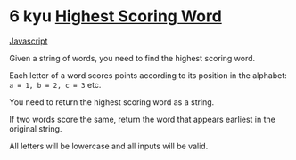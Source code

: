 # 6 kyu [Highest Scoring Word](https://www.codewars.com/kata/57eb8fcdf670e99d9b000272)

<!-- START LANGUAGE_LINKS -->

[Javascript](./javascript.js)

<!-- END LANGUAGE_LINKS -->

Given a string of words, you need to find the highest scoring word.

Each letter of a word scores points according to its position in the alphabet: `a = 1, b = 2, c = 3` etc.

You need to return the highest scoring word as a string.

If two words score the same, return the word that appears earliest in the original string.

All letters will be lowercase and all inputs will be valid.